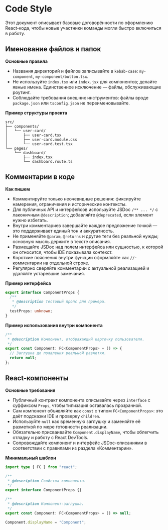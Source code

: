 # Code Style

Этот документ описывает базовые договорённости по оформлению React-кода, чтобы новые участники команды могли быстро включиться в работу.

## Именование файлов и папок

**Основные правила**
- Названия директорий и файлов записывайте в `kebab-case`: `my-component`, `my-component/button.tsx`.
- Не используйте `index.tsx` или `index.jsx` для компонентов; делайте явные имена. Единственное исключение — файлы, обслуживающие роутинг.
- Соблюдайте требования внешних инструментов: файлы вроде `package.json` или `tsconfig.json` не переименовывайте.

**Пример структуры проекта**
```text
src/
├── components/
│   └── user-card/
│       ├── user-card.tsx
│       ├── user-card.module.css
│       └── user-card.test.tsx
└── pages/
    └── dashboard/
        ├── index.tsx
        └── dashboard.route.ts
```

## Комментарии в коде

**Как пишем**
- Комментируйте только неочевидные решения: фиксируйте намерения, ограничения и исторические контексты.
- Для публичных API и интерфейсов используйте JSDoc `/** ... */` с лаконичным `@description`; добавляйте `@deprecated`, если элемент нужно избегать.
- Внутри комментариев завершайте каждое предложение точкой — это поддерживает единый тон и аккуратность.
- Не применяйте `@param`, `@returns` и другие теги без реальной нужды; основную мысль держите в тексте описания.
- Размещайте JSDoc над полем интерфейса или сущностью, к которой он относится, чтобы IDE показывала контекст.
- Короткие пояснения внутри функции оформляйте как `//`-комментарии на отдельной строке.
- Регулярно сверяйте комментарии с актуальной реализацией и удаляйте устаревшие замечания.

**Пример интерфейса**
```typescript
export interface ComponentProps {
  /**
   * @description Тестовый пропс для примера.
   */
  testProps: unknown;
}
```

**Пример использования внутри компонента**
```typescript
/**
 * @description Компонент, отображающий карточку пользователя.
 */
export const Component: FC<ComponentProps> = () => {
  // Заглушка до появления реальной разметки.
  return null;
};
```

## React-компоненты

**Основные требования**
- Публичный контракт компонента описывайте через `interface` с суффиксом `Props`, чтобы типизация оставалась прозрачной.
- Сам компонент объявляйте как `const` с типом `FC<ComponentProps>`: это даёт подсказки IDE и проверку `children`.
- Используйте `null` как временную заглушку и заменяйте её разметкой по мере готовности реализации.
- Обязательно присваивайте `Component.displayName`, чтобы облегчить отладку и работу с React DevTools.
- Сопровождайте компонент и интерфейс JSDoc-описаниями в соответствии с правилами из раздела «Комментарии».

**Минимальный шаблон**
```typescript
import type { FC } from "react";

/**
 * @description Свойства компонента.
 */
export interface ComponentProps {}

/**
 * @description Компонент-заглушка.
 */
export const Component: FC<ComponentProps> = () => null;

Component.displayName = "Component";
```
